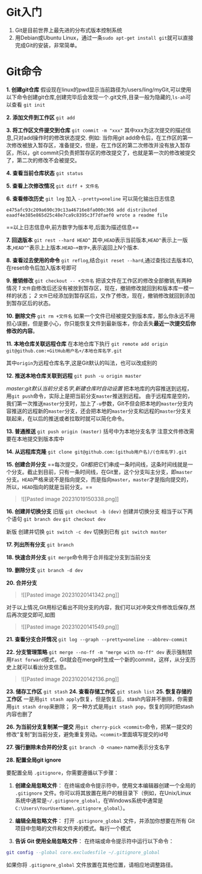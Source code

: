 # Git入门
1. Git是目前世界上最先进的分布式版本控制系统
2. 用Debian或Ubuntu Linux，通过一条`sudo apt-get install git`就可以直接完成Git的安装，非常简单。

# Git命令
**1. 创建git仓库**
假设现在linux的pwd显示当前路径为/users/ling/myGit,可以使用以下命令创建git仓库,创建完毕后会发现一个.git文件,目录一般为隐藏的,`ls-ah`可以查看
`git init`


**2. 添加文件到工作区**
`git add`

**3. 将工作区文件提交到仓库**
`git commit -m "xxx"`
其中xxx为这次提交的描述信息,只对add操作时的修改状态提交.
例如:
当你用git add命令后，在工作区的第一次修改被放入暂存区，准备提交，但是，在工作区的第二次修改并没有放入暂存区，所以，git commit只负责把暂存区的修改提交了，也就是第一次的修改被提交了，第二次的修改不会被提交。

**4. 查看当前仓库状态**
`git status`

**5. 查看上次修改情况**
`git diff + 文件名`

**6. 查看修改历史**
`git log`
加入
`--pretty=oneline`
可以简化输出日志信息
```linux
e475afc93c209a690c39c13a46716e8fa000c366 add distributed
eaadf4e385e865d25c48e7ca9c8395c3f7dfaef0 wrote a readme file
```

==以上日志信息中,前方数字为版本号,后面为描述信息==

**7. 回退版本**
`git rest --hard HEAD^`
其中,`HEAD`表示当前版本,`HEAD^`表示上一版本,`HEAD^^`表示上上版本.`HEAD~+数字+`,表示返回上N个版本.

**8. 查看过去使用的命令**
`git reflog`,结合`git reset --hard`,通过查找过去版本ID,在reset命令后加入版本号即可

**9. 撤销修改**
`git checkout -- +文件名`
把该文件在工作区的修改全部撤销,有两种情况
*1*
`文件`自修改后还没有被放到暂存区，现在，撤销修改就回到和版本库一模一样的状态；
*2*
`文件`已经添加到暂存区后，又作了修改，现在，撤销修改就回到添加到暂存区后的状态。

**10. 删除文件**
`git rm +文件名`
如果一个文件已经被提交到版本库，那么你永远不用担心误删，但是要小心，你只能恢复文件到最新版本，你会丢失**最近一次提交后你修改的内容**。

**11. 本地仓库关联远程仓库**
在本地仓库下执行
`git remote add origin git@github.com:+GitHub用户名+/本地仓库名字.git`

其中`origin`为远程仓库名字,这是Git默认的叫法，也可以改成别的

**12. 推送本地仓库关联到远程**
`git push -u origin master`

*master:git默认当前分支名字,新建仓库时自动设置*
把本地库的内容推送到远程，用`git push`命令，实际上是把当前分支`master`推送到远程。
由于远程库是空的，我们第一次推送`master`分支时，加上了`-u`参数，Git不但会把本地的`master`分支内容推送的远程新的`master`分支，还会把本地的`master`分支和远程的`master`分支关联起来，在以后的推送或者拉取时就可以简化命令。

**13. 普通推送**
`git push origin (master)`
括号中为本地分支名字
注意文件修改需要在本地提交到版本库中

**14. 从远程库克隆**
`git clone git@github.com:(github用户名)/(仓库名字).git`


**15. 创建合并分支**
==每次提交，Git都把它们串成一条时间线，这条时间线就是一个分支。截止到目前，只有一条时间线，在Git里，这个分支叫主分支，即`master`分支。`HEAD`严格来说不是指向提交，而是指向`master`，`master`才是指向提交的，所以，`HEAD`指向的就是当前分支。==

>![[Pasted image 20231019150338.png]]

**16. 创建并切换分支**
旧版
`git checkout -b (dev)`
创建并切换分支
相当于以下两个语句
`git branch dev`
`git checkout dev`

新版
创建并切换
`git switch -c dev`
切换到已有
`git switch master`


**17. 列出所有分支**
`git branch`

**18. 快速合并分支**
`git merge`命令用于合并指定分支到当前分支


**19. 删除分支**
`git branch -d dev`

**20. 合并分支**

>![[Pasted image 20231020141342.png]]


对于以上情况,Git用标记看出不同分支的内容，我们可以对冲突文件修改后保存,然后再次提交即可,如图


>![[Pasted image 20231020141549.png]]

**21. 查看分支合并情况**
`git log --graph --pretty=oneline --abbrev-commit`

**22. 分支管理策略**
`git merge --no-ff -m "merge with no-ff" dev`
表示强制禁用`Fast forward`模式，Git就会在merge时生成一个新的commit，这样，从分支历史上就可以看出分支信息。
>![[Pasted image 20231020142136.png]]



**23. 储存工作区**
`git stash`
**24. 查看存储工作区**
`git stash list`
**25. 恢复存储的工作区**
一是用`git stash apply`恢复，但是恢复后，stash内容并不删除，你需要用`git stash drop`来删除；
另一种方式是用`git stash pop`，恢复的同时把stash内容也删了

**26. 为当前分支复制某一提交**
用`git cherry-pick <commit>`命令，把某一提交的修改“复制”到当前分支，避免重复劳动。`<commit>`里面填写提交的id号

**27. 强行删除未合并的分支**
`git branch -D <name>`
name表示分支名字

**28. 配置全局git ignore**
  
要配置全局 `.gitignore`，你需要遵循以下步骤：

1. **创建全局忽略文件**： 在终端或命令提示符中，使用文本编辑器创建一个全局的 `.gitignore` 文件。你可以将其放置在用户的根目录下（例如，在Unix/Linux系统中通常是`~/.gitignore_global`，在Windows系统中通常是`C:\Users\YourUserName\.gitignore_global`）。
    
2. **编辑全局忽略文件**： 打开 `.gitignore_global` 文件，并添加你想要在所有 Git 项目中忽略的文件和文件夹的模式。每行一个模式
3. **告诉 Git 使用全局忽略文件**： 在终端或命令提示符中运行以下命令：
```lua
git config --global core.excludesfile ~/.gitignore_global
```
如果你将 `.gitignore_global` 文件放置在其他位置，请相应地调整路径。



